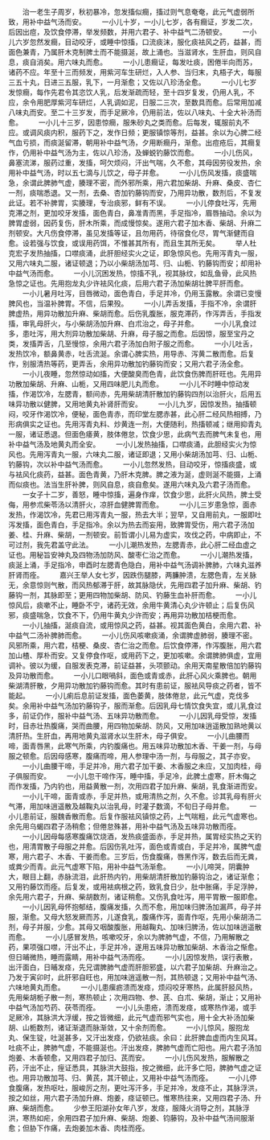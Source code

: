 <!-- { "loadSidebar": true } -->
　　治一老生子周岁，秋初暴冷，忽发搐似癎，搐过则气息奄奄，此元气虚弱所致，用补中益气汤而安。
　　一小儿十岁，一小儿七岁，各有癎证，岁发二次，后因出痘，及饮食停滞，举发频数，并用六君子、补中益气二汤顿安。
　　一小儿六岁忽然发癎，目动咬牙，或睡中惊搐，口流痰沫，服化痰袪风之药，益甚，而面色兼青，乃属肝木克制脾土而不能摄涎，故上涌也。当滋肾水，生肝血，则风自息，痰自消矣。用六味丸而愈。
　　一小儿患癎证，每发吐痰，困倦半向而苏，诸药不应。年至十三而频发，用紫河车生研烂，入人参、当归末，丸梧子大，每服三五十丸，日进三五服，乳下，一月渐愈；又佐以八珍汤全愈。
　　一小儿七岁发惊癎，每作先君令其恣饮人乳，后发渐疏而轻，至十四岁复发，仍用人乳，不应，余令用肥厚紫河车研烂，人乳调如泥，日服二三次，至数具而愈。后常用加减八味丸而安。至二十三岁发，而手足厥冷，仍用前法，佐以八味丸、十全大补汤而愈。
　　一小儿十三岁，因患惊癎，服朱砂丸之类而愈。后每发，辄服前丸不应。或调风痰内积，服药下之，发作日频；更服镇惊等剂，益甚。余以为心脾二经气血亏损，而痰涎留滞，朝用补中益气汤，夕用断癎丹，渐愈。出痘疮后，其癎复作，仍用补中益气汤为主，佐以八珍汤，及蝉蜕钓藤饮而愈。
　　一小儿伤风，鼻塞流涕，服药过重，发搐，呵欠烦闷，汗出气喘，久不愈，其母因劳役发热，余用补中益气汤，时以五七滴与儿饮之，母子并愈。
　　一小儿伤风发搐，痰盛喘急，余谓此脾肺气虚，腠理不密，而外邪所乘，用六君加柴胡、升麻、桑皮、杏仁一剂，痰喘悉退。又一剂，去桑、杏加钓藤钩而安，乃用异功散，数剂后，不复发此证。若不补脾胃，实腠理，专治痰邪，鲜有不误。
　　一小儿停食吐泻，先用克滞之剂，更加咬牙发搐，面色青白，鼻准青而黑，手足指冷，眉唇抽动。余以为脾胃虚弱，因药复伤，肝木所乘，而成慢惊矣。遂用六君子加木香、柴胡、升麻二剂顿安。大凡伤食停滞，虽见发搐等证，且勿用药，待宿食化尽，胃气渐健而自愈。设若强与饮食，或误用药饵，不惟甚其所有，而且生其所无矣。
　　举人杜克宏子发热抽搐，口噤痰涌，此肝胆经实火之证，即急惊风也。先用泻青丸一服，又用六味丸二服，诸证顿退；乃以小柴胡汤加芎、归、山栀、钓藤钩而安；却用补中益气汤而愈。
　　一小儿沉困发热，惊搐不乳，视其脉纹，如乱鱼骨，此风热急惊之证也。先用抱龙丸少许袪风化痰，后用六君子汤加柴胡壮脾平肝而愈。
　　一小儿暑月吐泻，目唇微动，面色青白，手足并冷，仍用玉露散。余谓已变慢脾风也，当温补脾胃。不信，后果殁。
　　一小儿弄舌发搐，手指不冷，余谓肝脾虚热，用异功散加升麻、柴胡而愈。后伤乳腹胀，服克滞药，作泻弄舌，手指发搐，审乳母肝火，与小柴胡汤加升麻、白朮治之，母子并愈。
　　一小儿乳食过多，患吐泻，用大剂异功散加柴胡、升麻，母子服之而愈。后因惊，服至宝丹之类，发搐弄舌，几至慢惊，余用六君子汤加白附子服之而愈。
　　一小儿吐舌，发热饮冷，额鼻黄赤，吐舌流涎。余谓心脾实热，用导赤、泻黄二散而愈。后复作，别服清热等药，更弄舌，余用异功散加钓藤钩而安；又用六君子汤全愈。
　　一小儿夜睡，忽然惊动如搐，大便酸臭而色青，此饮食伤脾而肝旺也。先用异功散加柴胡、升麻、山栀，又用四味肥儿丸而愈。
　　一小儿不时睡中惊动发搐，作渴饮冷，左腮青，额间赤，先用柴胡清肝散加钓藤钩四剂以治肝火，后用五味异功散以健脾，又用地黄丸补肾肝而安。
　　一小儿九岁，因惊发热，抽搐顿闷，咬牙作渴饮冷，便秘，面色青赤，而印堂左腮赤甚，此心肝二经风热相搏，乃形病俱实之证也。先用泻青丸料、炒黄连一剂，大便随利，热搐顿减；继用抑青丸一服，诸证悉退。但面色痿黄，肢体倦怠，饮食少思，此病气去而脾气未复也，用补中益气汤及地黄丸而全安。
　　一小儿发热抽搐，口噤痰涌，此胆经实火为惊风也。先用泻青丸一服，六味丸二服，诸证即退；又用小柴胡汤加芎、归、山栀、钓藤钩，次以补中益气汤而愈。
　　一小儿忽然发热，目动咬牙，惊搐痰盛，或与袪风化痰药，益甚。面色青黄，乃肝木克脾。脾之液为涎，虚则涎不能摄，上涌而似痰也。法当生肝补脾，则风自息，痰自愈矣。遂用六味丸及六君子汤而愈。
　　一女子十二岁，善怒，睡中惊搐，遍身作痒，饮食少思，此肝火风热，脾土受侮，用参朮柴苓汤以清肝火，凉肝血健脾胃而愈。
　　一小儿三岁患急惊，面赤发热，作渴饮冷，先君已用泻青丸一服，热去大半；翌早，又自用前丸，一服即吐泻发搐，面色青白，手足指冷。余以为热去而妄用，致脾胃受伤，用六君子汤加姜、桂、升麻、柴胡，一剂顿安。前哲谓小儿易为虚实，攻伐之药，中病即止，不可过剂，我先君盖守此法。
　　一小儿潮热发热，左腮青赤，此心肝二经血虚之证也。用秘旨安神丸及四物汤加防风、酸枣仁治之而愈。
　　一小儿潮热发搐，痰涎上涌，手足指冷，申酉时左腮青色隐白，用补中益气汤调补脾肺，六味丸滋养肝肾而痊。
　　嘉兴王举人女七岁，因跌伤腿膝，两臁肿溃，左腮色青，左关脉无，余意惊则气散，而风热郁滞于肝，故其脉隐伏，先用四君子加升麻、柴胡、钓藤钩一剂，其脉即至；更用四物加柴胡、防风、钓藤生血补肝而愈。
　　一小儿惊风后，痰嗽不止，睡卧不宁，诸药无效，余用牛黄清心丸少许顿止；后复伤风邪，痰盛喘急，饮食不下，仍用牛黄丸少许而安；再用异功散加桔梗而愈。
　　一小儿抽搐，涎痰自流，或用惊风之药，益甚。视其面色黄白，余用六君、补中益气二汤补脾肺而愈。
　　一小儿伤风咳嗽痰涌，余谓脾虚肺弱，腠理不密。风邪所乘，用六君，桔梗、桑皮、杏仁治之而愈。后饮食停滞，作泻腹胀，用六君加山楂、厚朴而安。又复停食作呕，或用药下之，更加咳嗽。余谓脾肺俱虚，宜用调补。彼以为缓，自服发表克滞，前证益甚，头项颤动。余用天南星散倍加钓藤钩及异功散而愈。
　　一小儿口眼喎斜，面色或青或赤，此肝心风火乘脾也。朝用柴湖清肝散，夕用异功散加钓藤钩而愈。其时有患前证，服袪风导痰之药者，皆不能起。
　　一小儿痢后息前证发搐，面色萎黄，肢体倦怠，此元气虚，克伐多矣。余用补中益气汤加钓藤钩子，服而渐愈。后因乳母七情饮食失宜，或儿乳食过多，前证仍作，服补中益气汤、五味异功散而愈。
　　一小儿因乳母受惊，发搐时，目赤壮热腹痛，哭而曲腰，用四物加柴胡、防风，又用加味逍遥散加熟地黄以清肝热。生肝血，再用地黄丸滋肾水以生肝木，母子俱安。
　　一小儿曲腰而啼，面青唇黑，此寒气所乘，内钓腹痛也。用五味异功散加木香、干姜一剂，与母服之顿愈。后因母感寒，腹痛而啼，用人参理中汤一剂，与母服之，其子亦安。
　　一小儿曲腰干啼，手足并冷，用六君子加干姜、木香服之未应，又加肉桂，母子俱服而安。
　　一小儿忽干啼作泻，睡中搐，手足冷，此脾土虚寒，肝木侮之而作发搐，乃内钓也，用益黄散一剂，次用四君子加升麻、柴胡，乳食渐进而安。
　　一小儿干啼，面青或赤，手足并热，或用清热之剂，久不愈。诊其乳母有肝火气滞，用加味逍遥散及越鞠丸以治乳母，时灌子数滴，不旬日子母并愈。
　　一小儿患前证，服魏香散而愈。后复作服袪风镇惊之药，上气喘粗，此元气虚寒也。余先用乌蝎四君子汤稍愈；但倦怠殊甚，用补中益气汤及五味异功散而痊。
　　一小儿因母每感寒腹痛饮烧酒，发热痰盛面赤，手足并热，属胃经实热之天钓也，用清胃散子母服之并愈。后因伤乳吐泻，面色或青或白，手足并冷，属脾气虚寒，用六君子、木香、干姜而愈。三岁后，伤食腹痛，唇黑作泻，数去后而无粪，或粪少而青。此元气虚寒下陷，用补中益气汤渐愈。
　　一小儿啼哭，阴囊肿大，眼目上翻，赤脉流泪，此肝热内钓，用柴胡清肝散加钓藤钩治之，诸证渐愈；又用钓藤饮而痊。后复发，或用袪病根之药，致乳食日少，肚中胀痛，手足浮肿，余先用六君子，升麻、柴胡数剂，诸证稍愈。又伤乳食吐泻，用平胃散一服即愈。
　　一小儿因乳母怀抱郁结，腹痛发搐，久而不愈，用加味归脾汤加漏芦，母子并服，渐愈。又母大怒发厥而苏，儿遂食乳，腹痛作泻，面青作呕，先用小柴胡汤二剂，母子并服，少愈。其母又咽酸腹胀，用越鞠丸、加味归脾汤，佐以加味逍遥散而愈。
　　一小儿感冒发热，咳嗽咬牙，余以为脾肺气虚，不信，乃用解散之药，果项强口噤，汗出不止，手足并冷，遂用五味异功散加柴胡、木香治之惭愈。但日晡微热，睡而露睛，用补中益气汤而痊。
　　一小儿因惊发热，误行表散，出汗面白，日晡发痉，先兄谓脾肺气虚而肝胆邪盛，以六君子加柴胡、升麻治之。乃发于寅卯时，此肝邪自旺也，用加味逍遥散一剂，其热顿退；又用补中益气汤、六味地黄丸而愈。
　　一小儿患瘰疬溃而发痉，烦闷咬牙寒热，此属肝胫风热，先用柴胡栀子散一剂，寒热顿止；次用四物、参、芪、白朮、柴胡，渐止；又用补中益气汤加芍药、茯苓而痊。
　　一小儿头患疮，溃而发痉，或寒热作渴，或手足厥冷，其脉洪大浮缓，按之皆微细，此元气虚而邪气实也，用十全大补汤加柴胡、山栀数剂，诸证渐退而脉渐敛，又十余剂而愈。
　　一小儿惊风，服抱龙丸、保生锭，吐涎甚多，又汗出发痉，仍欲袪痰。余曰：此肝脾血虚而内生风耳。吐痰不止，脾肺气虚，不能摄涎也。汗出发痉，脾肺气虚而亡阳也。用六君子汤加炮姜、木香顿愈，又用四君子加归、芪而安。
　　一小儿伤风发热，服解散之药，汗出不止，痓证悉具，其脉洪大鼓指，按之微细，此汗多亡阳，脾肺气虚之证也。用异功散加芎、归、黄芪，其汗顿止，又用补中益气汤而痊。
　　一小儿停食腹痛，发热呕吐，服峻厉之剂，更吐泻汗多，手足并冷，发痉不止，其脉浮洪，按之如丝，用六君子汤加升麻、炮姜，痉证顿已。惟寒热往来，又用四君子汤、升麻、柴胡而愈。
　　少参王阳湖孙女年八岁，发痉，服降火消导之剂，其脉浮洪，寒热如疟，余用四君子加升麻、柴胡、炮姜、钧藤钩，及补中益气汤间服渐愈；但胁下作痛，去炮姜加木香、肉桂而痊。
